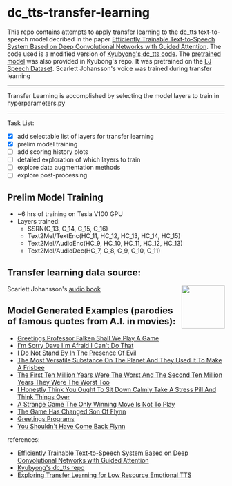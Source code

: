 # dc_tts-transfer-learning

This repo contains attempts to apply transfer learning to the dc_tts text-to-speech model decribed in the paper [Efficiently Trainable Text-to-Speech System Based on Deep Convolutional Networks with Guided Attention](https://arxiv.org/abs/1710.08969). The code used is a modified version of [Kyubyong's dc_tts code](https://github.com/Kyubyong/dc_tts). The [pretrained model](https://www.dropbox.com/s/1oyipstjxh2n5wo/LJ_logdir.tar?dl=0) was also provided in Kyubong's repo. It was pretrained on the [LJ Speech Dataset](https://keithito.com/LJ-Speech-Dataset/). Scarlett Johansson's voice was trained during transfer learning

---
Transfer Learning is accomplished by selecting the model layers to train in hyperparameters.py

---

Task List:
- [x] add selectable list of layers for transfer learning
- [x] prelim model training
- [ ] add scoring history plots
- [ ] detailed exploration of which layers to train
- [ ] explore data augmentation methods
- [ ] explore post-processing

## Prelim Model Training
- ~6 hrs of training on Tesla V100 GPU
- Layers trained:
  -  SSRN(C_13, C_14, C_15, C_16)
  -  Text2Mel/TextEnc(HC_11, HC_12, HC_13, HC_14, HC_15)
  -  Text2Mel/AudioEnc(HC_9, HC_10, HC_11, HC_12, HC_13)
  -  Text2Mel/AudioDec(HC_7, C_8, C_9, C_10, C_11)

## Transfer learning data source:
<img src="https://m.media-amazon.com/images/M/MV5BYmM5MWQ3YTEtODA2Yy00N2U5LWJiODgtN2U0MDM1N2VkOTc5XkEyXkFqcGdeQXVyNjczOTE0MzM@._V1_SX1777_CR0,0,1777,958_AL_.jpg" height="100" align="right">

Scarlett Johansson's [audio book](https://www.audible.com/pd/The-Dive-from-Clausens-Pier-Audiobook/B002V0KPWK?qid=1551367970&sr=1-1&ref=a_search_c3_lProduct_1_1&pf_rd_p=e81b7c27-6880-467a-b5a7-13cef5d729fe&pf_rd_r=J8MM430KH9YH8AF9JZ81&)


## Model Generated Examples (parodies of famous quotes from A.I. in movies):
- [Greetings Professor Falken Shall We Play A Game](https://soundcloud.com/seanleary/greetings-professor-falken-shall-we-play-a-game)
- [I'm Sorry Dave I'm Afraid I Can't Do That](https://soundcloud.com/seanleary/im-sorry-dave-im-afraid-i-cant-do-that)
- [I Do Not Stand By In The Presence Of Evil](https://soundcloud.com/seanleary/i-do-not-stand-by-in-the-presence-of-evil)
- [The Most Versatile Substance On The Planet And They Used It To Make A Frisbee](https://soundcloud.com/seanleary/the-most-versatile-substance-on-the-planet-and-they-used-it-to-make-a-frisbee)
- [The First Ten Million Years Were The Worst And The Second Ten Million Years They Were The Worst Too](https://soundcloud.com/seanleary/the-first-ten-million-years-were-the-worst-and-the-second-ten-million-years-they-were-the-worst-too)
- [I Honestly Think You Ought To Sit Down Calmly Take A Stress Pill And Think Things Over](https://soundcloud.com/seanleary/i-honestly-think-you-ought-to-sit-down-calmly-take-a-stress-pill-and-think-things-over)
- [A Strange Game The Only Winning Move Is Not To Play](https://soundcloud.com/seanleary/a-strange-game-the-only-winning-move-is-not-to-play)
- [The Game Has Changed Son Of Flynn](https://soundcloud.com/seanleary/the-game-has-changed-son-of-flynn)
- [Greetings Programs](https://soundcloud.com/seanleary/greetings-programs)
- [You Shouldn't Have Come Back Flynn](https://soundcloud.com/seanleary/you-shouldnt-have-come-back-flynn)





references:
- [Efficiently Trainable Text-to-Speech System Based on Deep Convolutional Networks with Guided Attention](https://arxiv.org/abs/1710.08969)
- [Kyubyong's dc_tts repo](https://github.com/Kyubyong/dc_tts)
- [Exploring Transfer Learning for Low Resource Emotional TTS](https://www.researchgate.net/publication/330382963_Exploring_Transfer_Learning_for_Low_Resource_Emotional_TTS)

